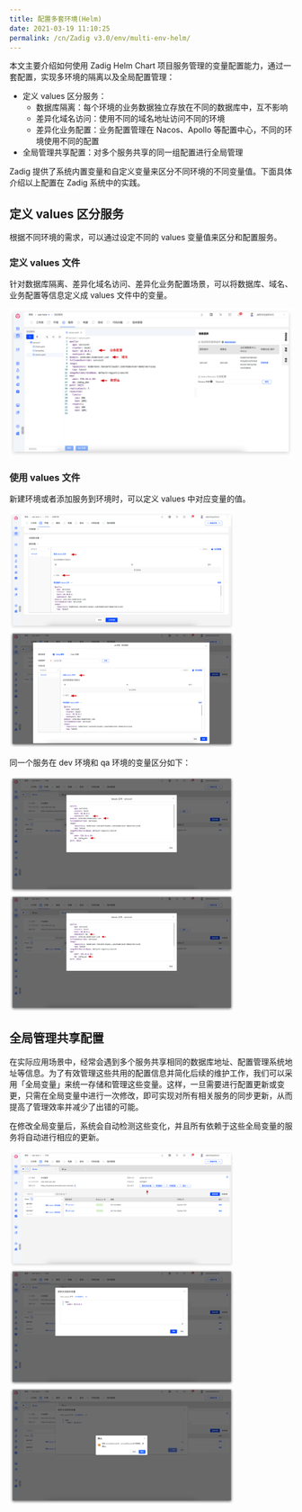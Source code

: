 ```yaml
---
title: 配置多套环境(Helm)
date: 2021-03-19 11:10:25
permalink: /cn/Zadig v3.0/env/multi-env-helm/
---
```


本文主要介绍如何使用 Zadig Helm Chart 项目服务管理的变量配置能力，通过一套配置，实现多环境的隔离以及全局配置管理：

- 定义 values 区分服务：
  - 数据库隔离：每个环境的业务数据独立存放在不同的数据库中，互不影响
  - 差异化域名访问：使用不同的域名地址访问不同的环境
  - 差异化业务配置：业务配置管理在 Nacos、Apollo 等配置中心，不同的环境使用不同的配置
- 全局管理共享配置：对多个服务共享的同一组配置进行全局管理

Zadig 提供了系统内置变量和自定义变量来区分不同环境的不同变量值。下面具体介绍以上配置在 Zadig 系统中的实践。

## 定义 values 区分服务

根据不同环境的需求，可以通过设定不同的 values 变量值来区分和配置服务。

### 定义 values 文件

针对数据库隔离、差异化域名访问、差异化业务配置场景，可以将数据库、域名、业务配置等信息定义成 values 文件中的变量。

![数据库隔离](../../../../_images/multi_env_helm_0.png)

### 使用 values 文件

新建环境或者添加服务到环境时，可以定义 values 中对应变量的值。

<img src="../../../../_images/multi_env_helm_1.png" width="400">
<img src="../../../../_images/multi_env_helm_2.png" width="400">

同一个服务在 dev 环境和 qa 环境的变量区分如下：

<img src="../../../../_images/multi_env_helm_3.png" width="400">
<img src="../../../../_images/multi_env_helm_4.png" width="400">


## 全局管理共享配置

在实际应用场景中，经常会遇到多个服务共享相同的数据库地址、配置管理系统地址等信息。为了有效管理这些共用的配置信息并简化后续的维护工作，我们可以采用「全局变量」来统一存储和管理这些变量。这样，一旦需要进行配置更新或变更，只需在全局变量中进行一次修改，即可实现对所有相关服务的同步更新，从而提高了管理效率并减少了出错的可能。

在修改全局变量后，系统会自动检测这些变化，并且所有依赖于这些全局变量的服务将自动进行相应的更新。

<img src="../../../../_images/multi_env_helm_5.png" width="400">
<img src="../../../../_images/multi_env_helm_6.png" width="400">
<img src="../../../../_images/multi_env_helm_7.png" width="400">